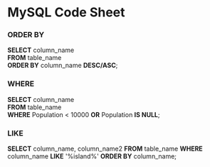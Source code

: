 # MySQL Code Sheet

### ORDER BY
**SELECT** column_name  
**FROM** table_name  
**ORDER BY** column_name **DESC/ASC**;

### WHERE
**SELECT** column_name  
**FROM** table_name  
**WHERE** Population < 10000 **OR** Population **IS NULL**;

### LIKE
**SELECT** column_name, column_name2
**FROM** table_name
**WHERE** column_name **LIKE** '%island%'
**ORDER BY** column_name;
